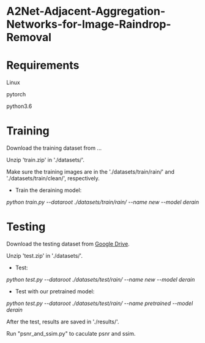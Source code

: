 # A2Net-Adjacent-Aggregation-Networks-for-Image-Raindrop-Removal

Requirements
========

Linux

pytorch

python3.6


Training
======

Download the training dataset from ...

Unzip 'train.zip' in './datasets/'. 

Make sure the training images are in the './datasets/train/rain/' and './datasets/train/clean/', respectively.

- Train the deraining model:

*python train.py --dataroot ./datasets/train/rain/ --name new --model derain*



Testing
=======

Download the testing dataset from [Google Drive](https://).

Unzip 'test.zip' in './datasets/'.

- Test:

*python test.py --dataroot ./datasets/test/rain/ --name new --model derain*

- Test with our pretrained model:

*python test.py --dataroot ./datasets/test/rain/ --name pretrained --model derain*

After the test, results are saved in './results/'.

Run "psnr_and_ssim.py" to caculate psnr and ssim.
